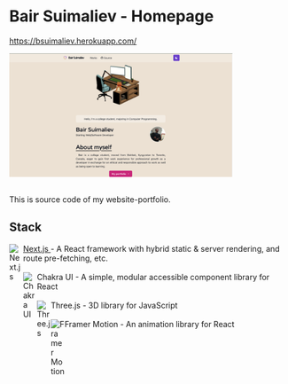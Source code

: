 # Bair Suimaliev - Homepage
https://bsuimaliev.herokuapp.com/

<img align="left" src="https://github.com/Benefactor131/bsuimaliev/blob/main/public/thumbBsuimaliev2.png?raw=true" width="80%" height="60%" alt="card">
<br />
<br />
<br />
<br />
<br />
<br />
<br />
<br />
<br />
<br />
<br />
<br />
<br />
<br />
<br />
This is source code of my website-portfolio.

## Stack
<img align="left" src="https://www.rlogical.com/wp-content/uploads/2021/08/Rlogical-Blog-Images-thumbnail.png" width="25px" alt="Next.js"/> 

<a href="https://nextjs.org/"> Next.js </a> - A React framework with hybrid static & server rendering, and route pre-fetching, etc.
<br />
<br />
<img align="left" src="https://pbs.twimg.com/profile_images/1244925541448286208/rzylUjaf_400x400.jpg" width="25px" alt="Chakra UI"/> Chakra UI - A simple, modular accessible component library for React
<br />
<br />
<img align="left" src="https://aws1.discourse-cdn.com/standard17/uploads/threejs/optimized/2X/e/e4f86d2200d2d35c30f7b1494e96b9595ebc2751_2_992x1000.png" width="25px" alt="Three.js"/> Three.js - 3D library for JavaScript
<br />
<br />
<img align="left" src="https://pagepro.co/blog/wp-content/uploads/2020/03/framer-motion.png" width="25px" alt="Framer Motion"/> Framer Motion - An animation library for React
